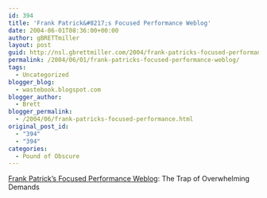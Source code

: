 ```yaml
---
id: 394
title: 'Frank Patrick&#8217;s Focused Performance Weblog'
date: 2004-06-01T08:36:00+00:00
author: gBRETTmiller
layout: post
guid: http://nsl.gbrettmiller.com/2004/frank-patricks-focused-performance-weblog
permalink: /2004/06/01/frank-patricks-focused-performance-weblog/
tags:
  - Uncategorized
blogger_blog:
  - wastebook.blogspot.com
blogger_author:
  - Brett
blogger_permalink:
  - /2004/06/frank-patricks-focused-performance.html
original_post_id:
  - "394"
  - "394"
categories:
  - Pound of Obscure
---
```

[Frank Patrick&#8217;s Focused Performance Weblog](http://www.focusedperformance.com/2004_06_01_blarch.html): The Trap of Overwhelming Demands